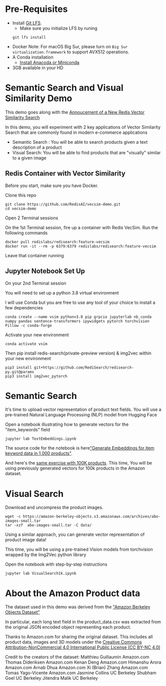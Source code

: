 # Pre-Requisites
* Install [Git LFS](https://git-lfs.github.com/).
    * Make sure you initialize LFS by runing
    ```
    git lfs install
    ```
* Docker
Note: For macOS Big Sur, please turn on `Big Sur virtualization.framework` to support AVX512 operations.
* A Conda installation 
    * [Install Anacoda or Miniconda](https://conda.io/projects/conda/en/latest/user-guide/install/index.html)
* 3GB available in your HD


# Semantic Search and Visual Similarity Demo

This demo goes along with the [Annoucement of a New Redis Vector Similarity Search](https://redis.com/blog/build-intelligent-apps-redis-vector-similarity-search/)

In this demo, you will experiment with 2 key applications of Vector Similarity Search that are commonly found in modern e-commerce applications
* Semantic Search : You will be able to search products given a text description of a product
* Visual Search: You will be able to find products that are "visually" similar to a given image



## Redis Container with Vector Similarity

Before you start, make sure you have Docker.

Clone this repo
```
git clone https://github.com/RedisAI/vecsim-demo.git
cd vecsim-demo
```
Open 2 Terminal sessions

On the 1st Terminal session, fire up a container with Redis VecSim.
Run the following commands
```
docker pull redislabs/redisearch:feature-vecsim
docker run -it --rm -p 6379:6379 redislabs/redisearch:feature-vecsim
```
Leave that container running

## Jupyter Notebook Set Up
On your 2nd Terminal session 

You will need to set up a python 3.8 virtual environment

I will use Conda but you are free to use any tool of your choice to install a few dependencies

```
conda create --name vsim python=3.8 pip grpcio jupyterlab nb_conda numpy pandas sentence-transformers ipywidgets pytorch torchvision Pillow -c conda-forge
```
Activate your new environment
```
conda activate vsim
```
Then pip install redis-search(private-preview version) & img2vec within your new environment
```
pip3 install git+https://github.com/RediSearch/redisearch-py.git@params
pip3 install img2vec_pytorch
```
# Semantic Search 
It's time to upload vector representation of product text fields.
You will use a pre-trained Natural Language Processing (NLP) model from Hugging Face


Open a notebook illustrating how to generate vectors for the "item_keywords" field
```
jupyter lab TextEmbeddings.ipynb
```

The source code for the notebook is here["Generate Embeddings for item keyword data in 1,000 products"](TextEmbeddings.ipynb). 

And here's the [same exercise with 100K products](100kTextEmbeddings.ipynb). 
This time, You will be using previously generated vectors for 100k products in the Amazon dataset.

# Visual Search

Download and uncompress the product images.
```
wget -c https://amazon-berkeley-objects.s3.amazonaws.com/archives/abo-images-small.tar
tar -xzf  abo-images-small.tar -C data/
```

Using a similar approach, you can generate vector representation of product image data!

This time, you will be using a pre-trained Vision models from torchvision wrapped by the Img2Vec python library

Open the notebook with step-by-step instructions

```
jupyter lab VisualSearch1k.ipynb
```

# About the Amazon Product data
The dataset used in this demo was derived from the ["Amazon Berkeley Objects Dataset"](https://amazon-berkeley-objects.s3.amazonaws.com/index.html)

In particular, each long text field in the product_data.csv was extracted from the original JSON encoded object representing each product. 

Thanks to Amazon.com for sharing the original dataset. This includes all product data, images and 3D models under the [Creative Commons Attribution-NonCommercial 4.0 International Public License (CC BY-NC 4.0)](https://creativecommons.org/licenses/by-nc/4.0/)

Credit to the creators of the dataset: 
Matthieu Guillaumin Amazon.com 
Thomas Dideriksen Amazon.com 
Kenan Deng Amazon.com 
Himanshu Arora Amazon.com 
Arnab Dhua Amazon.com 
Xi (Brian) Zhang Amazon.com 
Tomas Yago-Vicente Amazon.com 
Jasmine Collins UC Berkeley 
Shubham Goel UC Berkeley 
Jitendra Malik UC Berkeley
